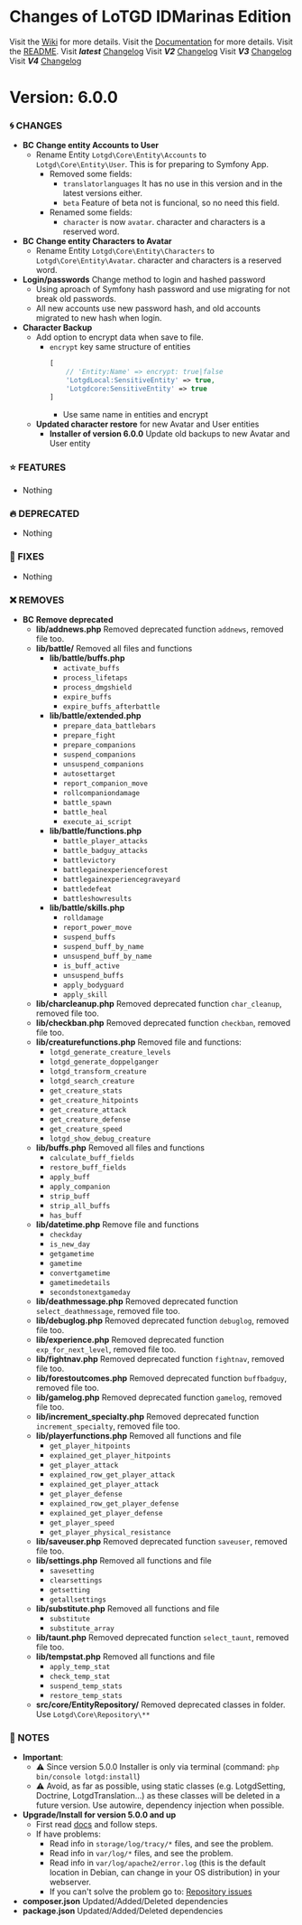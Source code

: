 # Changes of LoTGD IDMarinas Edition

Visit the [Wiki](https://github.com/idmarinas/lotgd-game/wiki) for more details.
Visit the [Documentation](https://idmarinas.github.io/lotgd-game/) for more details.
Visit the [README](https://github.com/idmarinas/lotgd-game/blob/migration/README.md).
Visit **_latest_** [Changelog](https://github.com/idmarinas/lotgd-game/blob/migration/CHANGELOG.md)
Visit **_V2_** [Changelog](https://github.com/idmarinas/lotgd-game/blob/migration/CHANGELOG-V2.md)
Visit **_V3_** [Changelog](https://github.com/idmarinas/lotgd-game/blob/migration/CHANGELOG-V3.md)
Visit **_V4_** [Changelog](https://github.com/idmarinas/lotgd-game/blob/migration/CHANGELOG-V4.md)

# Version: 6.0.0

### :cyclone: CHANGES

-   **BC** **Change entity Accounts to User**
    -   Rename Entity `Lotgd\Core\Entity\Accounts` to `Lotgd\Core\Entity\User`. This is for preparing to Symfony App.
        -   Removed some fields:
            -   `translatorlanguages` It has no use in this version and in the latest versions either.
            -   `beta` Feature of beta not is funcional, so no need this field. 
        -   Renamed some fields:
            -   `character` is now `avatar`. character and characters is a reserved word.
-   **BC** **Change entity Characters to Avatar**
    -   Rename Entity `Lotgd\Core\Entity\Characters` to `Lotgd\Core\Entity\Avatar`. character and characters is a reserved word.
-   **Login/passwords** Change method to login and hashed password
    -   Using aproach of Symfony hash password and use migrating for not break old passwords.
    -   All new accounts use new password hash, and old accounts migrated to new hash when login.
-   **Character Backup**
    -   Add option to encrypt data when save to file.
        -   `encrypt` key same structure of entities
            ```php
            [
                // 'Entity:Name' => encrypt: true|false
                'LotgdLocal:SensitiveEntity' => true,
                'Lotgdcore:SensitiveEntity' => true
            ]
            ```
            -   Use same name in entities and encrypt
    -   **Updated character restore** for new Avatar and User entities
        -   **Installer of version 6.0.0** Update old backups to new Avatar and User entity

### :star: FEATURES

-   Nothing

### :fire: DEPRECATED

-   Nothing

### :wrench: FIXES

-   Nothing

### :x: REMOVES

-   **BC** **Remove deprecated**
    -   **lib/addnews.php** Removed deprecated function `addnews`, removed file too.
    -   **lib/battle/** Removed all files and functions 
        -   **lib/battle/buffs.php**
            -   `activate_buffs`
            -   `process_lifetaps`
            -   `process_dmgshield`
            -   `expire_buffs`
            -   `expire_buffs_afterbattle`
        -   **lib/battle/extended.php**
            -   `prepare_data_battlebars`
            -   `prepare_fight`
            -   `prepare_companions`
            -   `suspend_companions`
            -   `unsuspend_companions`
            -   `autosettarget`
            -   `report_companion_move`
            -   `rollcompaniondamage`
            -   `battle_spawn`
            -   `battle_heal`
            -   `execute_ai_script`
        -   **lib/battle/functions.php**
            -   `battle_player_attacks`
            -   `battle_badguy_attacks`
            -   `battlevictory`
            -   `battlegainexperienceforest`
            -   `battlegainexperiencegraveyard`
            -   `battledefeat`
            -   `battleshowresults`
        -   **lib/battle/skills.php**
            -   `rolldamage`
            -   `report_power_move`
            -   `suspend_buffs`
            -   `suspend_buff_by_name`
            -   `unsuspend_buff_by_name`
            -   `is_buff_active`
            -   `unsuspend_buffs`
            -   `apply_bodyguard`
            -   `apply_skill`
    -   **lib/charcleanup.php** Removed deprecated function `char_cleanup`, removed file too.
    -   **lib/checkban.php** Removed deprecated function `checkban`, removed file too.
    -   **lib/creaturefunctions.php** Removed file and functions:
        -   `lotgd_generate_creature_levels`
        -   `lotgd_generate_doppelganger`
        -   `lotgd_transform_creature`
        -   `lotgd_search_creature`
        -   `get_creature_stats`
        -   `get_creature_hitpoints`
        -   `get_creature_attack`
        -   `get_creature_defense`
        -   `get_creature_speed`
        -   `lotgd_show_debug_creature`
    -   **lib/buffs.php** Removed all files and functions 
        -   `calculate_buff_fields`
        -   `restore_buff_fields`
        -   `apply_buff`
        -   `apply_companion`
        -   `strip_buff`
        -   `strip_all_buffs`
        -   `has_buff`
    -   **lib/datetime.php** Remove file and functions
        -   `checkday`
        -   `is_new_day`
        -   `getgametime`
        -   `gametime`
        -   `convertgametime`
        -   `gametimedetails`
        -   `secondstonextgameday`
    -   **lib/deathmessage.php** Removed deprecated function `select_deathmessage`, removed file too.
    -   **lib/debuglog.php** Removed deprecated function `debuglog`, removed file too.
    -   **lib/experience.php** Removed deprecated function `exp_for_next_level`, removed file too.
    -   **lib/fightnav.php** Removed deprecated function `fightnav`, removed file too.
    -   **lib/forestoutcomes.php** Removed deprecated function `buffbadguy`, removed file too.
    -   **lib/gamelog.php** Removed deprecated function `gamelog`, removed file too.
    -   **lib/increment_specialty.php** Removed deprecated function `increment_specialty`, removed file too.
    -   **lib/playerfunctions.php** Removed all functions and file
        -   `get_player_hitpoints`
        -   `explained_get_player_hitpoints`
        -   `get_player_attack`
        -   `explained_row_get_player_attack`
        -   `explained_get_player_attack`
        -   `get_player_defense`
        -   `explained_row_get_player_defense`
        -   `explained_get_player_defense`
        -   `get_player_speed`
        -   `get_player_physical_resistance`
    -   **lib/saveuser.php** Removed deprecated function `saveuser`, removed file too.
    -   **lib/settings.php** Removed all functions and file
        -   `savesetting`
        -   `clearsettings`
        -   `getsetting`
        -   `getallsettings`
    -   **lib/substitute.php** Removed all functions and file
        -   `substitute`
        -   `substitute_array`
    -   **lib/taunt.php** Removed deprecated function `select_taunt`, removed file too.
    -   **lib/tempstat.php** Removed all functions and file
        -   `apply_temp_stat`
        -   `check_temp_stat`
        -   `suspend_temp_stats`
        -   `restore_temp_stats`
    -   **src/core/EntityRepository/** Removed deprecated classes in folder. Use `Lotgd\Core\Repository\**`

### :notebook: NOTES

-   **Important**:
    -   :warning: Since version 5.0.0 Installer is only via terminal (command: `php bin/console lotgd:install`)
    -   :warning: Avoid, as far as possible, using static classes (e.g. LotgdSetting, Doctrine, LotgdTranslation...) as these classes will be deleted in a future version. Use autowire, dependency injection when possible.
-   **Upgrade/Install for version 5.0.0 and up**
    -   First read [docs](https://github.com/idmarinas/lotgd-game/wiki/Skeleton) and follow steps.
    -   If have problems:
        -   Read info in `storage/log/tracy/*` files, and see the problem.
        -   Read info in `var/log/*` files, and see the problem.
        -   Read info in `var/log/apache2/error.log` (this is the default location in Debian, can change in your OS distribution) in your webserver.
        -   If you can't solve the problem go to: [Repository issues](https://github.com/idmarinas/lotgd-game/issues)
-   **composer.json** Updated/Added/Deleted dependencies
-   **package.json** Updated/Added/Deleted dependencies
